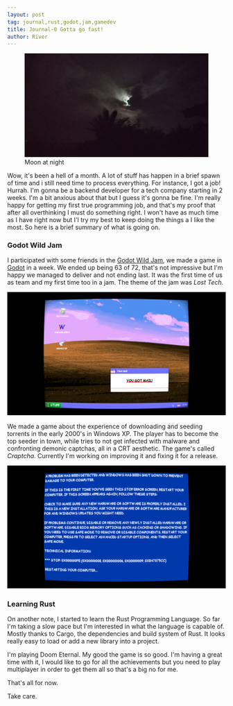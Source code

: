 ```yaml
---
layout: post
tag: journal,rust,godot,jam,gamedev
title: Journal-0 Gotta go fast!
author: River
---
```



<figure class="figure">
  <img src="/assets/images/pictures/1.jpg" class="figure-img img-fluid rounded" alt="night">
  <figcaption class="figure-caption text-center">Moon at night</figcaption>
</figure>



Wow, it's been a hell of a month. A lot of stuff has happen in a brief spawn of time and i still need time to process everything. For instance, I got a job! Hurrah. I'm gonna be a backend developer for a tech company starting in 2 weeks. I'm a bit anxious about that but I guess it's gonna be fine. I'm really happy for getting my first true programming job, and that's my proof that after all overthinking I must do something right. I won't have as much time as I have right now but I'l try my best to keep doing the things a I like the most. So here is a brief summary of what is going on.

### Godot Wild Jam
I participated with some friends in the [Godot Wild Jam](https://godotwildjam.com/), we made a game in [Godot](https://godotengine.org/]) in a week. We ended up being 63 of 72, that's not impressive but I'm happy we managed to deliver and not ending last. It was the first time of us as team and my first time too in a jam. The theme of the jam was *Lost Tech*.

<img class="img-fluid" src="/assets/images/craptcha1.png" alt="craptcha-1"/>

We made a game about the experience of downloading and seeding torrents in the early 2000's in Windows XP. The player has to become the top seeder in town, while tries to not get infected with malware and confronting demonic captchas, all in a CRT aesthetic. The game's called *Craptcha*. Currently I'm working on improving it and fixing it for a release.

<img class="img-fluid" src="/assets/images/craptcha2.png" alt="craptcha-2"/>

### Learning Rust
On another note, I started to learn the Rust Programming Language. So far I'm taking a slow pace but I'm interested in what the language is capable of. Mostly thanks to Cargo, the dependencies and build system of Rust. It looks really easy to load or add a new library into a project. 


I'm playing Doom Eternal. My good the game is so good. I'm having a great time with it, I would like to go for all the achievements but you need to play multiplayer in order to get them all so that's a big no for me. 

That's all for now.

Take care.


